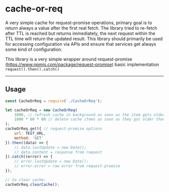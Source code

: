 # cache-or-req 

A very simple cache for request-promise operations, primary goal is to return always a value after the first real fetch. The library tried to re-fetch after TTL is reached but returns immediately, the next request within the TTL time will return the updated result. This library should primarily be used for accessing configuration via APIs and ensure that services get always some kind of configuration.

This library is a very simple wrapper around request-promise (https://www.npmjs.com/package/request-promise) basic implementation `request().then().catch()`


---------------------------------------
## Usage

```javascript
const CacheOrReq = require('./CacheOrReq');

let cacheOrReq = new CacheOrReq(
    1000, // refresh cache in background as soon as the item gets older than one second
    1000 * 60 * 60 // delete cache items as soon as they got older than 1 hour without accessing it
);
cacheOrReq.get({ // request-promise options
    url: TEST_URL,
    method: 'GET'
}).then((data) => {
    // data.lastUpdate = new Date();
    // data.content = response from request
}).catch((error) => {
    // error.lastUpdate = new Date();
    // error.error = raw error from request-promise
});

// to clear cache:
cacheOrReq.clearCache();

```
